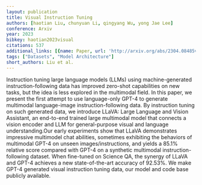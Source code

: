 ```yaml
---
layout: publication
title: Visual Instruction Tuning
authors: [haotian Liu, chunyuan Li, qingyang Wu, yong Jae Lee]
conference: Arxiv
year: 2023
bibkey: haotian2023visual
citations: 537
additional_links: [{name: Paper, url: 'http://arxiv.org/abs/2304.08485v2'}]
tags: ["Datasets", "Model Architecture"]
short_authors: Liu et al.
---
```

Instruction tuning large language models (LLMs) using machine-generated
instruction-following data has improved zero-shot capabilities on new tasks,
but the idea is less explored in the multimodal field. In this paper, we
present the first attempt to use language-only GPT-4 to generate multimodal
language-image instruction-following data. By instruction tuning on such
generated data, we introduce LLaVA: Large Language and Vision Assistant, an
end-to-end trained large multimodal model that connects a vision encoder and
LLM for general-purpose visual and language understanding.Our early experiments
show that LLaVA demonstrates impressive multimodel chat abilities, sometimes
exhibiting the behaviors of multimodal GPT-4 on unseen images/instructions, and
yields a 85.1% relative score compared with GPT-4 on a synthetic multimodal
instruction-following dataset. When fine-tuned on Science QA, the synergy of
LLaVA and GPT-4 achieves a new state-of-the-art accuracy of 92.53%. We make
GPT-4 generated visual instruction tuning data, our model and code base
publicly available.